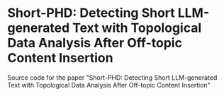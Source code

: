 # Short-PHD: Detecting Short LLM-generated Text with Topological Data Analysis After Off-topic Content Insertion
Source code for the paper "Short-PHD: Detecting Short LLM-generated Text with Topological Data Analysis After Off-topic Content Insertion"
